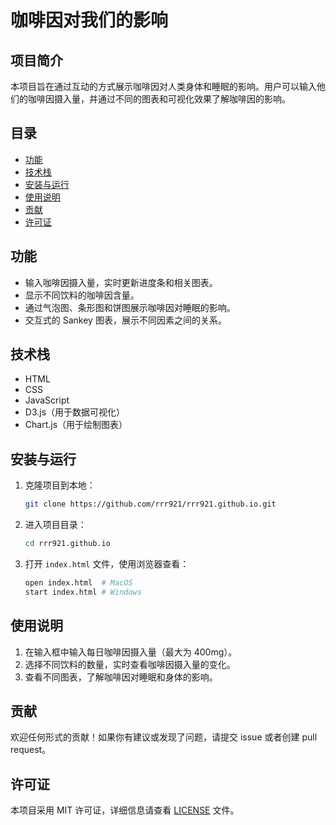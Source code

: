 # 咖啡因对我们的影响

## 项目简介
本项目旨在通过互动的方式展示咖啡因对人类身体和睡眠的影响。用户可以输入他们的咖啡因摄入量，并通过不同的图表和可视化效果了解咖啡因的影响。

## 目录
- [功能](#功能)
- [技术栈](#技术栈)
- [安装与运行](#安装与运行)
- [使用说明](#使用说明)
- [贡献](#贡献)
- [许可证](#许可证)

## 功能
- 输入咖啡因摄入量，实时更新进度条和相关图表。
- 显示不同饮料的咖啡因含量。
- 通过气泡图、条形图和饼图展示咖啡因对睡眠的影响。
- 交互式的 Sankey 图表，展示不同因素之间的关系。

## 技术栈
- HTML
- CSS
- JavaScript
- D3.js（用于数据可视化）
- Chart.js（用于绘制图表）

## 安装与运行
1. 克隆项目到本地：
   ```bash
   git clone https://github.com/rrr921/rrr921.github.io.git
   ```

2. 进入项目目录：
   ```bash
   cd rrr921.github.io
   ```

3. 打开 `index.html` 文件，使用浏览器查看：
   ```bash
   open index.html  # MacOS
   start index.html # Windows
   ```

## 使用说明
1. 在输入框中输入每日咖啡因摄入量（最大为 400mg）。
2. 选择不同饮料的数量，实时查看咖啡因摄入量的变化。
3. 查看不同图表，了解咖啡因对睡眠和身体的影响。

## 贡献
欢迎任何形式的贡献！如果你有建议或发现了问题，请提交 issue 或者创建 pull request。

## 许可证
本项目采用 MIT 许可证，详细信息请查看 [LICENSE](LICENSE) 文件。